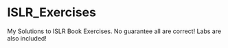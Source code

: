 # ISLR_Exercises
My Solutions to ISLR Book Exercises. No guarantee all are correct! Labs are also included!
